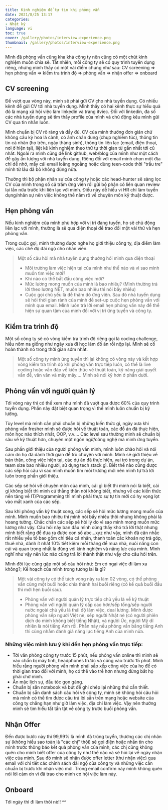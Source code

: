 ```yaml
---
title: Kinh nghiệm để tự tin khi phỏng vấn
date: 2021/8/25 13:17
categories:
- Nhật ký
language: vi
toc: true
cover: /gallery/photos/interview-experience.png
thumbnail: /gallery/photos/interview-experience.png
---
```

Mình đã phỏng vấn cũng kha khá công ty nên cũng có một chút kinh nghiệm muốn chia sẽ. Tất nhiên, mỗi công ty sẽ có quy trình tuyển dụng riêng, nhưng mình thấy có một vài điểm chung như sau: CV screening ⇒ hẹn phỏng vấn ⇒ kiểm tra trình độ ⇒ phỏng vấn ⇒ nhận offer ⇒ onboard

<!-- more -->
## CV screening
Để vượt qua vòng này, mình sẽ phải gửi CV cho nhà tuyển dụng. Có nhiều kênh để gửi CV tới nhà tuyển dụng. Mình thấy có hai kênh thực sự hiểu quả đó là mạng xã hội việc làm linkedin và trang itviec. Đối với linkedin, đa số các nhà tuyển dụng sẽ tìm thấy profile của mình và chủ động kêu mình gửi CV qua tin nhắn luôn.

Mình chuẩn bị CV rõ ràng và đầy đủ. CV của mình thường đơn giản chứ không cầu kỳ hoa lá cành, có ảnh chân dung (chụp nghiêm túc), thông tin tin cá nhân (họ trên, ngày tháng sinh), thông tin liên lạc (email, điện thoại, nơi ở hiện tại), liệt kê kinh nghiệm theo thứ tự thời gian từ gần nhất tới cũ nhất. Ngoài ra mình cũng để link github, web/blog của mình như một cách để gây ấn tượng với nhà tuyển dụng. Riêng đối với email mình chọn một địa chỉ dễ nhớ, mấy cái email loằng ngoằng hoặc dùng teen-code thời "trẩu tre" mình từ lâu đã bỏ không dùng nữa.

Thường thì bộ phận nhân sự của công ty hoặc các head-hunter sẽ sàng lọc CV của mình trong số cả trăm ứng viên rồi gửi bộ phận có liên quan review lại lần nữa trước khi liên lạc với mình. Điều này dễ hiểu vì HR chỉ làm tuyển dụng/nhân sự nên việc không thể nắm rõ về chuyên môn kỹ thuật được.

## Hẹn phỏng vấn
Nếu kinh nghiệm của mình phù hợp với vị trí đang tuyển, họ sẽ chủ động liên lạc với mình, thường là sẽ qua điện thoại để trao đổi một vài thứ và hẹn phỏng vấn.

Trong cuộc gọi, mình thường được nghe họ giới thiệu công ty, địa điểm làm việc, các chế độ đãi ngộ cho nhân viên.

> Một số câu hỏi mà nhà tuyển dụng thường hỏi mình qua điện thoại
> - Môi trường làm việc hiện tại của mình như thế nào và vì sao mình muốn tìm việc mới?
> - Khi nào có thể bắt đầu công việc mới?
> - Mức lương mong muốn của mình là bao nhiêu? (Mình thường trả lời theo lương NET, muốn bao nhiêu thì nói bấy nhiêu)
> - Cuộc gọi chủ yếu là để thăm dò ứng viên. Sau đó nhà tuyển dụng sẽ hỏi thời gian rảnh của mình để set-up cuộc hẹn phỏng vấn với mình qua email. Mình luôn trả lời email hẹn phỏng vấn này để thể hiện sự quan tâm của mình đối với vị trí ứng tuyển và công ty.

## Kiểm tra trình độ

Một số công ty sẽ có vòng kiểm tra trình độ riêng gọi là coding challenge, hiểu nôm na giống như ngày xưa đi học làm đồ án rồi nộp lại. Mình sẽ cố hoàn thành nó trong thời gian sớm nhất.

> Một số công ty mình ứng tuyển thì lại không có vòng này và kết hợp vòng kiểm tra trình độ khi phỏng vấn trực tiếp luôn, có thể là live coding hoặc vấn đáp về kiến thức về thuật toán, kỹ năng giải quyết vấn đề, vân vân và mây mây.... Mình sẽ nói kỹ hơn ở phần dưới.

## Phỏng vấn với người quản lý

Tới vòng này thì có thể xem như mình đã vượt qua được 60% của quy trình tuyển dụng. Phần này đặt biệt quan trọng vì thế mình luôn chuẩn bị kỹ lưỡng.

Tùy level mà mình cần phải chuẩn bị những kiến thức gì, ngày xưa khi phỏng vấn fresher mình sẽ được hỏi về thuật toán, các đồ án đã thực hiện, môn học nào thích nhất, OOP, v.v.... Các level sau thường mình sẽ chuẩn bị sâu về kỹ thuật hơn, chuyên một ngôn ngữ/công nghệ mà mình ứng tuyển.

Sau phần giới thiệu của người phỏng vấn mình, mình luôn chào hỏi và nói cám ơn họ đã dành thời gian để trò chuyện với mình. Mình sẽ giới thiệu về bản thân, công việc hiện tại, các dự án đã thực hiện, vai trò trong dự án, team size bao nhiêu người, sử dụng tech stack gì. Biết thế nào cũng được các sếp hỏi câu vì sao mình muốn tìm môi trường mới nên mình tự trả lời luôn trong phần giới thiệu.

Các sếp sẽ hỏi về chuyên môn của mình, cái gì biết thì mình nói là biết, cái gì không biết thì mình cứ thẳng thắn nói không biết, nhưng về các kiến thức nền tảng về IT/Programming thì mình phải thực sự tự tin mới có hy vọng lọt vào mắt xanh của các sếp.

Sau khi phỏng vấn kỹ thuật xong, các sếp sẽ hỏi mức lương mong muốn của mình. Mình muốn bao nhiêu thì mình nói bấy nhiêu thôi nhưng không phải là hoang tưởng. Chắc chắn các sếp sẽ hỏi lý do vì sao mình mong muốn mức lương như vậy. Câu hỏi này ban đầu mình cũng thấy khó trả lời thật nhưng mình biết rằng để đưa ra được con số abc...xyz như vậy, mình đã cân nhắc rất nhiều yếu tố bao gồm chi tiêu cá nhân, thanh toán các khoản nợ trả góp, thuê nhà, dành ít nhất 10% tiết kiệm mỗi tháng để mua nhà, nuôi nấng con cái và quan trọng nhất là đúng với kinh nghiệm và năng lực của mình. Mình nghĩ như vậy nên lúc nào cũng trả lời thành thật như vậy cho câu hỏi trên.

Mình đôi lúc cũng gặp một số câu hỏi như: Em có ngại việc đi làm xa không?; Kế hoạch của mình trong tương lai là gì?

> Một vài công ty có thể tách vòng này ra làm 02 vòng, có thể phỏng vấn cùng một buổi hoặc chia thành hai buổi riêng (có kế quả buổi đầu thì mới hẹn buổi sau).
> - Phỏng vấn với người quản lý trực tiếp chủ yếu là về kỹ thuật
> - Phỏng vấn với người quản lý cấp cao hơn/sếp tổng/sếp người nước ngoài chủ yếu là thái độ làm việc, deal lương. Mình được phỏng vấn sếp người Việt nè, sếp người Nhật nè (có người phiên dịch do mình không biết tiếng Nhật), và người Úc, người Mỹ dĩ nhiên là nói tiếng Anh rồi. Phần này nếu phỏng vấn bằng tiếng Anh thì cũng nhằm đánh giá năng lực tiếng Anh của mình nữa.

### Những việc mình lưu ý khi đến hẹn phỏng vấn trực tiếp:
- Tới văn phòng công ty trước 15 phút, nếu phỏng vấn online thì mình sẽ vào chẩn bị máy tính, headphones trước và cũng vào trước 15 phút. Mình hiểu rằng người phỏng vấn mình phải sắp xếp công việc của họ để có thời gian trao đổi với mình, họ có thể vào trễ hơn nhưng đừng bắt họ phải chờ mình.
- Ăn mặc lịch sự, đầu tóc gọn gàng.
- Chuẩn bị sẵn notebook và bút để ghi chép lại những thứ cần thiết.
- Chuẩn bị sẵn danh sách câu hỏi về công ty, mình sẽ không hỏi câu hỏi mà mình có thể tìm được câu trả lời sẵn trên mạng hoặc website của công ty chẳng hạn như giờ làm việc, địa chỉ làm việc. Vậy nên thường mình sẽ tìm hiểu  tất tần tật về công ty trước buổi phỏng vấn.

## Nhận Offer
Đến được bước này thì 99,99% là mình đã trúng tuyển, thường các chị nhân sự (không hiểu sao toàn là "các chị" thôi) sẽ gọi điện hoặc nhắn tin cho mình trước thông báo kết quả phỏng vấn của mình, các chị cũng không quên cho mình biết offer của công ty như thế nào và sẽ hỏi lại về ngày nhận việc của mình. Sau đó mình sẽ nhận được offer letter (thư nhận việc) qua email với chi tiết các chính sách đãi ngộ của công ty và những việc cần chuẩn bị trước khi nhận việc mới. Trong email confirm này mình không quên nói lời cảm ơn vì đã trao cho mình cơ hội việc làm này.

## Onboard
Tới ngày thì đi làm thôi nè!! ^^